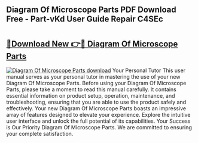 ## Diagram Of Microscope Parts PDF Download Free - Part-vKd User Guide Repair C4SEc

# <h2><a href="http://dfqw5nq.blite.top/?on=Diagram+Of+Microscope+Parts">🔗Download New 👉🔴 Diagram Of Microscope Parts</a></h2>

[![Diagram Of Microscope Parts download](https://i.imgur.com/lujVjoI.png)](http://dfqw5nq.blite.top/?on=Diagram+Of+Microscope+Parts)
Your Personal Tutor This user manual serves as your personal tutor in mastering the use of your new Diagram Of Microscope Parts. Before using your Diagram Of Microscope Parts, please take a moment to read this manual carefully. It contains essential information on product setup, operation, maintenance, and troubleshooting, ensuring that you are able to use the product safely and effectively. Your new Diagram Of Microscope Parts boasts an impressive array of features designed to elevate your experience. Explore the intuitive user interface and unlock the full potential of its capabilities. Your Success is Our Priority Diagram Of Microscope Parts. We are committed to ensuring your complete satisfaction.
